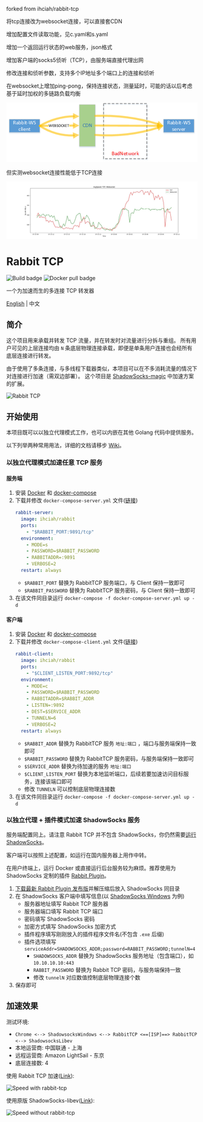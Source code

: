 forked from ihciah/rabbit-tcp

将tcp连接改为websocket连接，可以直接套CDN

增加配置文件读取功能，见c.yaml和s.yaml

增加一个返回运行状态的web服务，json格式

增加客户端的socks5侦听（TCP），由服务端直接代理出网

修改连接和侦听参数，支持多个IP地址多个端口上的连接和侦听

在websocket上增加ping-pong，保持连接状态，测量延时，可能的话以后考虑基于延时加权的多链路负载均衡

![rabbit-websocket](https://github.com/aagun1234/rabbit-mtcp-ws-socks5/blob/main/20250717.png)

但实测websocket连接性能低于TCP连接

![Speed-rabbit-websocket](https://github.com/aagun1234/rabbit-mtcp-ws-socks5/blob/main/test.jpg)

# Rabbit TCP

![Build badge](https://github.com/aagun1234/rabbit-tcp/workflows/Build/badge.svg) ![Docker pull badge](https://img.shields.io/docker/pulls/ihciah/rabbit)

一个为加速而生的多连接 TCP 转发器

[English](README.MD) | 中文

## 简介

这个项目用来承载并转发 TCP 流量，并在转发时对流量进行分拆与重组。
所有用户可见的上层连接均由 `N` 条底层物理连接承载，即便是单条用户连接也会经所有底层连接进行转发。

由于使用了多条连接，与多线程下载器类似，本项目可以在不多消耗流量的情况下对连接进行加速（需双边部署）。
这个项目是 [ShadowSocks-magic](https://github.com/ihciah/go-shadowsocks-magic) 中加速方案的扩展。

![Rabbit TCP](.github/resources/rabbit-tcp.svg)

## 开始使用
本项目既可以以独立代理模式工作，也可以内嵌在其他 Golang 代码中提供服务。

以下列举两种常用用法，详细的文档请移步 [Wiki](https://github.com/aagun1234/rabbit-tcp/wiki)。

### 以独立代理模式加速任意 TCP 服务
#### 服务端
1. 安装 [Docker](https://docs.docker.com/install/linux/docker-ce/debian/#install-using-the-convenience-script) 和 [docker-compose](https://docs.docker.com/compose/install/)
2. 下载并修改 `docker-compose-server.yml` 文件([链接](https://github.com/aagun1234/rabbit-tcp/raw/master/docker-compose-server.yml))
    ```yaml
    rabbit-server:
      image: ihciah/rabbit
      ports:
        - "$RABBIT_PORT:9891/tcp"
      environment:
        - MODE=s
        - PASSWORD=$RABBIT_PASSWORD
        - RABBITADDR=:9891
        - VERBOSE=2
      restart: always
    ```
   - `$RABBIT_PORT` 替换为 RabbitTCP 服务端口，与 Client 保持一致即可
   - `$RABBIT_PASSWORD` 替换为 RabbitTCP 服务密码，与 Client 保持一致即可
3. 在该文件同目录运行 `docker-compose -f docker-compose-server.yml up -d`

#### 客户端
1. 安装 [Docker](https://docs.docker.com/install/linux/docker-ce/debian/#install-using-the-convenience-script) 和 [docker-compose](https://docs.docker.com/compose/install/)
2. 下载并修改 `docker-compose-client.yml` 文件([链接](https://github.com/aagun1234/rabbit-tcp/raw/master/docker-compose-client.yml))
    ```yaml
    rabbit-client:
      image: ihciah/rabbit
      ports:
        - "$CLIENT_LISTEN_PORT:9892/tcp"
      environment:
        - MODE=c
        - PASSWORD=$RABBIT_PASSWORD
        - RABBITADDR=$RABBIT_ADDR
        - LISTEN=:9892
        - DEST=$SERVICE_ADDR
        - TUNNELN=6
        - VERBOSE=2
      restart: always
    ```
   - `$RABBIT_ADDR` 替换为 RabbitTCP 服务 `地址:端口` ，端口与服务端保持一致即可
   - `$RABBIT_PASSWORD` 替换为 RabbitTCP 服务密码，与服务端保持一致即可
   - `$SERVICE_ADDR` 替换为待加速的服务 `地址:端口` 
   - `$CLIENT_LISTEN_PORT` 替换为本地监听端口，后续若要加速访问目标服务，连接该端口即可
   - 修改 `TUNNELN` 可以控制底层物理连接数
3. 在该文件同目录运行 `docker-compose -f docker-compose-server.yml up -d`

### 以独立代理 + 插件模式加速 ShadowSocks 服务
服务端配置同上。请注意 Rabbit TCP 并不包含 ShadowSocks，你仍然需要[运行 ShadowSocks](https://github.com/shadowsocks/shadowsocks-libev/blob/master/docker/alpine/docker-compose.yml)。

客户端可以按照上述配置，如运行在国内服务器上用作中转。

在用户终端上，运行 Docker 或直接运行后台服务较为麻烦。推荐使用为 ShadowSocks 定制的插件 [Rabbit Plugin](https://github.com/ihciah/rabbit-plugin)。

1. [下载最新 Rabbit Plugin 发布版](https://github.com/ihciah/rabbit-plugin/releases)并解压缩后放入 ShadowSocks 同目录
2. 在 ShadowSocks 客户端中填写信息(以 [ShadowSocks Windows](https://github.com/shadowsocks/shadowsocks-windows) 为例)
    - 服务器地址填写 Rabbit TCP 服务器
    - 服务器端口填写 Rabbit TCP 端口
    - 密码填写 ShadowSocks 密码
    - 加密方式填写 ShadowSocks 加密方式
    - 插件程序填写刚刚放入的插件程序文件名(不包含 `.exe` 后缀)
    - 插件选项填写 `serviceAddr=SHADOWSOCKS_ADDR;password=RABBIT_PASSWORD;tunnelN=4`
        - `SHADOWSOCKS_ADDR` 替换为 ShadowSocks 服务地址（包含端口），如 `10.10.10.10:443`
        - `RABBIT_PASSWORD` 替换为 Rabbit TCP 密码，与服务端保持一致
        - 修改 `tunnelN` 对应数值控制底层物理连接个数
3. 保存即可

## 加速效果

测试环境:

- `Chrome <--> ShadowsocksWindows <--> RabbitTCP <==[ISP]==> RabbitTCP <--> ShadowsocksLibev`
- 本地运营商: 中国联通 - 上海
- 远程运营商: Amazon LightSail - 东京
- 底层连接数: 4


使用 Rabbit TCP 加速([Link](https://www.speedtest.net/result/8667412671)):

![Speed with rabbit-tcp](.github/resources/SpeedWithRabbit.jpg)

使用原版 ShadowSocks-libev([Link](https://www.speedtest.net/result/8667415664)):

![Speed without rabbit-tcp](.github/resources/SpeedWithoutRabbit.jpg)

